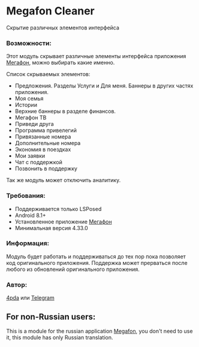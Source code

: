 # Megafon Cleaner
Скрытие различных элементов интерфейса

### Возможности:
Этот модуль скрывает различные элементы интерфейса приложения [Мегафон](https://play.google.com/store/apps/details?id=ru.megafon.mlk), можно выбирать какие именно.

Список скрываемых элементов:
- Предложения. Разделы Услуги и Для меня. Баннеры в других частях приложения.
- Моя семья
- Истории
- Верхние баннеры в разделе финансов.
- Мегафон ТВ
- Приведи друга
- Программа привелегий
- Привязанные номера
- Дополнительные номера
- Экономия в поездках
- Мои заявки
- Чат с поддержкой
- Позвонить в поддержку

Так же модуль может отключить аналитику.

### Требования:
- Поддерживается только LSPosed
- Android 8.1+
- Установленное приложение [Мегафон](https://play.google.com/store/apps/details?id=ru.megafon.mlk)
- Минимальная версия 4.33.0

### Информация:
Модуль будет работать и поддерживаться до тех пор пока позволяет код оригинального приложения. Поддержка может прерваться после любого из обновлений оригинального приложения.

### Автор: 
[4pda](http://4pda.ru/forum/index.php?showuser=2084748) или [Telegram](https://t.me/Blue_cat1)


## For non-Russian users:
This is a module for the russian application [Megafon](https://play.google.com/store/apps/details?id=ru.megafon.mlk), you don't need to use it, this module has only Russian translation.

